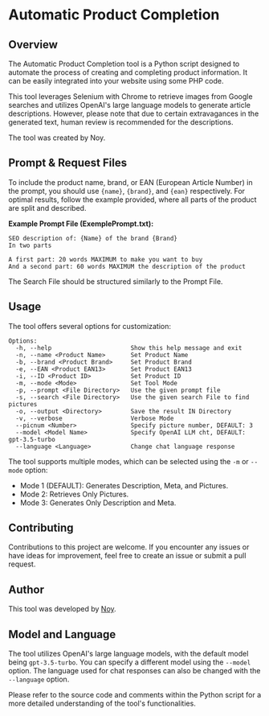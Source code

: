 # Automatic Product Completion

## Overview

The Automatic Product Completion tool is a Python script designed to automate the process of creating and completing product information. It can be easily integrated into your website using some PHP code.

This tool leverages Selenium with Chrome to retrieve images from Google searches and utilizes OpenAI's large language models to generate article descriptions. However, please note that due to certain extravagances in the generated text, human review is recommended for the descriptions.

The tool was created by Noy.

## Prompt & Request Files

To include the product name, brand, or EAN (European Article Number) in the prompt, you should use `{name}`, `{brand}`, and `{ean}` respectively. For optimal results, follow the example provided, where all parts of the product are split and described.

**Example Prompt File (ExemplePrompt.txt):**
```
SEO description of: {Name} of the brand {Brand}
In two parts

A first part: 20 words MAXIMUM to make you want to buy
And a second part: 60 words MAXIMUM the description of the product
```

The Search File should be structured similarly to the Prompt File.

## Usage

The tool offers several options for customization:

```
Options:
  -h, --help                      Show this help message and exit
  -n, --name <Product Name>       Set Product Name
  -b, --brand <Product Brand>     Set Product Brand
  -e, --EAN <Product EAN13>       Set Product EAN13
  -i, --ID <Product ID>           Set Product ID
  -m, --mode <Mode>               Set Tool Mode
  -p, --prompt <File Directory>   Use the given prompt file
  -s, --search <File Directory>   Use the given search File to find pictures
  -o, --output <Directory>        Save the result IN Directory
  -v, --verbose                   Verbose Mode
  --picnum <Number>               Specify picture number, DEFAULT: 3
  --model <Model Name>            Specify OpenAI LLM cht, DEFAULT: gpt-3.5-turbo
  --language <Language>           Change chat language response
```

The tool supports multiple modes, which can be selected using the `-m` or `--mode` option:
- Mode 1 (DEFAULT): Generates Description, Meta, and Pictures.
- Mode 2: Retrieves Only Pictures.
- Mode 3: Generates Only Description and Meta.

## Contributing

Contributions to this project are welcome. If you encounter any issues or have ideas for improvement, feel free to create an issue or submit a pull request.

## Author

This tool was developed by [Noy](https://github.com/4Noy/).

## Model and Language

The tool utilizes OpenAI's large language models, with the default model being `gpt-3.5-turbo`. You can specify a different model using the `--model` option. The language used for chat responses can also be changed with the `--language` option.

Please refer to the source code and comments within the Python script for a more detailed understanding of the tool's functionalities.